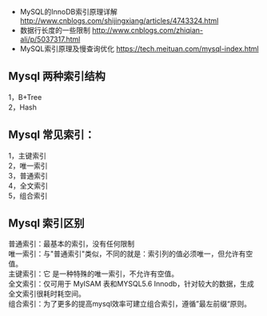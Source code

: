 * MySQL的InnoDB索引原理详解 http://www.cnblogs.com/shijingxiang/articles/4743324.html  
* 数据行长度的一些限制 http://www.cnblogs.com/zhiqian-ali/p/5037317.html
* MySQL索引原理及慢查询优化 https://tech.meituan.com/mysql-index.html  

## Mysql 两种索引结构  
1，B+Tree  
2，Hash  

## Mysql 常见索引：  
1，主键索引  
2，唯一索引  
3，普通索引  
4，全文索引  
5，组合索引  

## Mysql 索引区别  
普通索引：最基本的索引，没有任何限制  
唯一索引：与"普通索引"类似，不同的就是：索引列的值必须唯一，但允许有空值。  
主键索引：它 是一种特殊的唯一索引，不允许有空值。   
全文索引：仅可用于 MyISAM 表和MYSQL5.6 Innodb，针对较大的数据，生成全文索引很耗时耗空间。  
组合索引：为了更多的提高mysql效率可建立组合索引，遵循”最左前缀“原则。  
  
